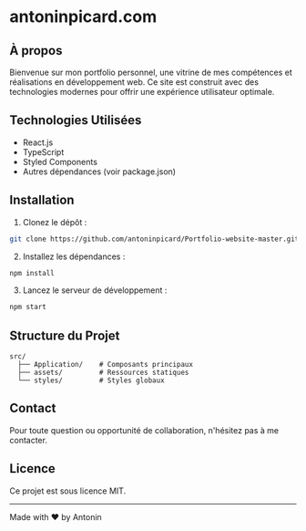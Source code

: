 # antoninpicard.com

## À propos
Bienvenue sur mon portfolio personnel, une vitrine de mes compétences et réalisations en développement web. Ce site est construit avec des technologies modernes pour offrir une expérience utilisateur optimale.

## Technologies Utilisées
- React.js
- TypeScript
- Styled Components
- Autres dépendances (voir package.json)

## Installation

1. Clonez le dépôt :
```bash
git clone https://github.com/antoninpicard/Portfolio-website-master.git
```

2. Installez les dépendances :
```bash
npm install
```

3. Lancez le serveur de développement :
```bash
npm start
```

## Structure du Projet
```
src/
  ├── Application/    # Composants principaux
  ├── assets/         # Ressources statiques
  └── styles/         # Styles globaux
```

## Contact
Pour toute question ou opportunité de collaboration, n'hésitez pas à me contacter.

## Licence
Ce projet est sous licence MIT.

---
Made with ❤️ by Antonin
